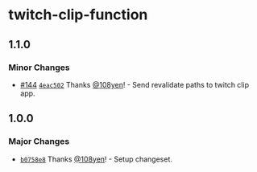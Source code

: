 # twitch-clip-function

## 1.1.0

### Minor Changes

- [#144](https://github.com/108yen/twitch-clip-function/pull/144) [`4eac502`](https://github.com/108yen/twitch-clip-function/commit/4eac5028470afa386368bf12e1d044ff0e5e9e26) Thanks [@108yen](https://github.com/108yen)! - Send revalidate paths to twitch clip app.

## 1.0.0

### Major Changes

- [`b0758e8`](https://github.com/108yen/twitch-clip-function/commit/b0758e85917f534987dc12ff6c0def975a7da8c3) Thanks [@108yen](https://github.com/108yen)! - Setup changeset.
